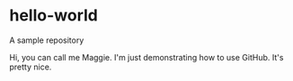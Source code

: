 hello-world
===========

A sample repository

Hi, you can call me Maggie. I'm just demonstrating how to use GitHub. It's pretty nice. 
